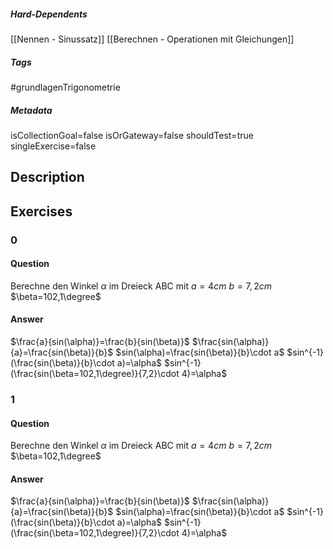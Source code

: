 ##### Hard-Dependents
[[Nennen - Sinussatz]]
[[Berechnen - Operationen mit Gleichungen]]
##### Tags
#grundlagenTrigonometrie
##### Metadata
isCollectionGoal=false
isOrGateway=false
shouldTest=true
singleExercise=false
## Description
 
## Exercises
### 0
#### Question
Berechne den Winkel $\alpha$ im Dreieck ABC mit $a=4cm$ $b=7,2cm$ $\beta=102,1\degree$
#### Answer
$\frac{a}{sin(\alpha)}=\frac{b}{sin(\beta)}$
$\frac{sin(\alpha)}{a}=\frac{sin(\beta)}{b}$
$sin(\alpha)=\frac{sin(\beta)}{b}\cdot a$
$sin^{-1}(\frac{sin(\beta)}{b}\cdot a)=\alpha$
$sin^{-1}(\frac{sin(\beta=102,1\degree)}{7,2}\cdot 4)=\alpha$
### 1
#### Question
Berechne den Winkel $\alpha$ im Dreieck ABC mit $a=4cm$ $b=7,2cm$ $\beta=102,1\degree$
#### Answer
$\frac{a}{sin(\alpha)}=\frac{b}{sin(\beta)}$
$\frac{sin(\alpha)}{a}=\frac{sin(\beta)}{b}$
$sin(\alpha)=\frac{sin(\beta)}{b}\cdot a$
$sin^{-1}(\frac{sin(\beta)}{b}\cdot a)=\alpha$
$sin^{-1}(\frac{sin(\beta=102,1\degree)}{7,2}\cdot 4)=\alpha$
